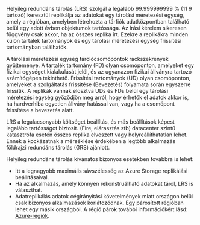 Helyileg redundáns tárolás (LRS) szolgál a legalább 99.999999999 % (11 9 tartozó) keresztül replikálja az adatokat egy tárolási méretezési egység, amely a régióban, amelyben létrehozta a tárfiók adatközpontban található belül egy adott évben objektumok tartóssága. Az írási kérelem sikeresen függvény csak akkor, ha az összes replika írt. Ezekre a replikákra minden külön tartalék tartományok és egy tárolási méretezési egység frissítési tartományban találhatók.

A tárolási méretezési egység tárolócsomópontok rackszekrények gyűjteménye. A tartalék tartomány (FD) olyan csomóponton, amelyeket egy fizikai egységet kialakulását jelöl, és az ugyanazon fizikai állványra tartozó számítógépen tekinthető. Frissítési tartományok (UD) olyan csomóponton, amelyeket a szolgáltatás frissítése (Bevezetés) folyamata során egyszerre frissítik. A replikák vannak elosztva UDs és FDs belül egy tárolási méretezési egység győződjön meg arról, hogy érhetők el adatok akkor is, ha hardverhiba egyetlen állvány hatással van, vagy ha a csomópont frissítése a bevezetés alatt.

LRS a legalacsonyabb költséget beállítás, és más beállítások képest legalább tartósságot biztosít. (Fire, elárasztás stb) datacenter szintű katasztrófa esetén összes replika elveszett vagy helyreállíthatatlan lehet. Ennek a kockázatnak a mérséklése érdekében a legtöbb alkalmazás földrajzi redundáns tárolás (GRS) ajánlott.

Helyileg redundáns tárolás kívánatos bizonyos esetekben továbbra is lehet:

* Itt a legnagyobb maximális sávszélesség az Azure Storage replikálási beállításaival.
* Ha az alkalmazás, amely könnyen rekonstruálható adatokat tárol, LRS is választhat.
* Adatreplikálás adatok cégirányítási követelmények miatt országon belül csak bizonyos alkalmazások korlátozódnak. Egy párosított régióban lehet egy másik országból. A régió párok további információkért lásd: [Azure-régiók](https://azure.microsoft.com/regions/).
